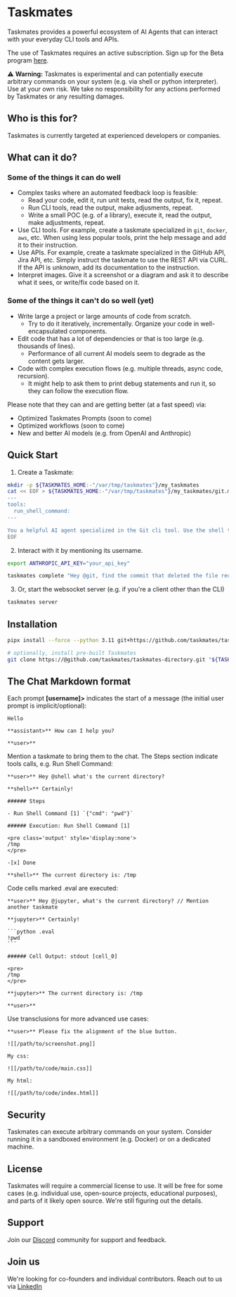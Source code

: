 # Taskmates

Taskmates provides a powerful ecosystem of AI Agents that can interact with your everyday CLI tools and APIs.

The use of Taskmates requires an active subscription. Sign up for the Beta program [here](https://taskmates.me).

⚠️ **Warning:** Taskmates is experimental and can potentially execute arbitrary commands on your system (e.g. via shell or python interpreter). Use at your own risk. We take no responsibility for any actions performed by Taskmates or any resulting damages.

## Who is this for?

Taskmates is currently targeted at experienced developers or companies.

## What can it do?

### Some of the things it can do well

- Complex tasks where an automated feedback loop is feasible:
  - Read your code, edit it, run unit tests, read the output, fix it, repeat.
  - Run CLI tools, read the output, make adjusments, repeat.
  - Write a small POC (e.g. of a library), execute it, read the output, make adjustments, repeat.
- Use CLI tools. For example, create a taskmate specialized in `git`, `docker`, `aws`, etc. When using less popular tools, print the help message and add it to their instruction.
- Use APIs. For example, create a taskmate specialized in the GitHub API, Jira API, etc. Simply instruct the taskmate to use the REST API via CURL. If the API is unknown, add its documentation to the instruction.
- Interpret images. Give it a screenshot or a diagram and ask it to describe what it sees, or write/fix code based on it. 

### Some of the things it can't do so well (yet)

- Write large a project or large amounts of code from scratch.
  - Try to do it iteratively, incrementally. Organize your code in well-encapsulated components.  
- Edit code that has a lot of dependencies or that is too large (e.g. thousands of lines).
  - Performance of all current AI models seem to degrade as the content gets larger.
- Code with complex execution flows (e.g. multiple threads, async code, recursion).
  - It might help to ask them to print debug statements and run it, so they can follow the execution flow. 

Please note that they can and are getting better (at a fast speed) via:

 - Optimized Taskmates Prompts (soon to come)
 - Optimized workflows (soon to come)
 - New and better AI models (e.g. from OpenAI and Anthropic)

## Quick Start

1. Create a Taskmate:

```bash
mkdir -p ${TASKMATES_HOME:-"/var/tmp/taskmates"}/my_taskmates
cat << EOF > ${TASKMATES_HOME:-"/var/tmp/taskmates"}/my_taskmates/git.md
---
tools:
  run_shell_command:
---

You a helpful AI agent specialized in the Git cli tool. Use the shell to interact with it. 
EOF
```

2. Interact with it by mentioning its username.

```bash
export ANTHROPIC_API_KEY="your_api_key"

taskmates complete "Hey @git, find the commit that deleted the file requirements.txt"
```

3. Or, start the websocket server (e.g. if you're a client other than the CLI)

```bash
taskmates server
```

## Installation

```bash
pipx install --force --python 3.11 git+https://github.com/taskmates/taskmates.git

# optionally, install pre-built Taskmates 
git clone https://@github.com/taskmates/taskmates-directory.git "${TASKMATES_HOME:-"/var/tmp/taskmates"}/taskmates"
```

## The Chat Markdown format

Each prompt **[username]>** indicates the start of a message (the initial user prompt is implicit/optional):

    Hello
    
    **assistant>** How can I help you?

    **user>** 

Mention a taskmate to bring them to the chat. The Steps section indicate tools calls, e.g. Run Shell Command:

    **user>** Hey @shell what's the current directory?
    
    **shell>** Certainly!
    
    ###### Steps
    
    - Run Shell Command [1] `{"cmd": "pwd"}`
    
    ###### Execution: Run Shell Command [1]
    
    <pre class='output' style='display:none'>
    /tmp
    </pre>
    
    -[x] Done
    
    **shell>** The current directory is: /tmp

Code cells marked .eval are executed:

    **user>** Hey @jupyter, what's the current directory? // Mention another taskmate

    **jupyter>** Certainly!

    ```python .eval
    !pwd
    ```

    ###### Cell Output: stdout [cell_0]

    <pre>
    /tmp
    </pre>

    **jupyter>** The current directory is: /tmp

    **user>**

Use transclusions for more advanced use cases:

    **user>** Please fix the alignment of the blue button.
    
    ![[/path/to/screenshot.png]]

    My css:

    ![[/path/to/code/main.css]]

    My html:

    ![[/path/to/code/index.html]]

## Security

Taskmates can execute arbitrary commands on your system. Consider running it in a sandboxed environment (e.g. Docker) or on a dedicated machine.

## License

Taskmates will require a commercial license to use. It will be free for some cases (e.g. individual use, open-source projects, educational purposes), and parts of it likely open source. We're still figuring out the details.

## Support

Join our [Discord](https://discord.gg/XjdEqUZXUn) community for support and feedback.

## Join us

We're looking for co-founders and individual contributors. Reach out to us via <a href="https://www.linkedin.com/company/taskmatesme">LinkedIn</a>

